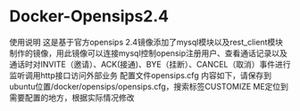 # Docker-Opensips2.4

使用说明
这是基于官方opensips 2.4镜像添加了mysql模块以及rest_client模块制作的镜像，用此镜像可以连接mysql控制opensip注册用户、查看通话记录以及通话时对INVITE（邀请）、ACK(接通)、BYE（挂断）、CANCEL（取消）事件进行监听调用http接口访问外部业务
配置文件opensips.cfg 内容如下，请保存到ubuntu位置/docker/opensips/opensips.cfg，搜索标签CUSTOMIZE ME定位到需要配置的地方，根据实际情况修改
